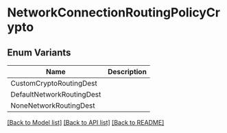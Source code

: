 # NetworkConnectionRoutingPolicyCrypto

## Enum Variants

| Name | Description |
|---- | -----|
| CustomCryptoRoutingDest |  |
| DefaultNetworkRoutingDest |  |
| NoneNetworkRoutingDest |  |

[[Back to Model list]](../README.md#documentation-for-models) [[Back to API list]](../README.md#documentation-for-api-endpoints) [[Back to README]](../README.md)


